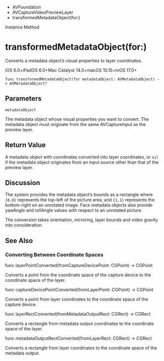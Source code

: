 

- AVFoundation
- AVCaptureVideoPreviewLayer
-  transformedMetadataObject(for:) 

Instance Method

# transformedMetadataObject(for:)

Converts a metadata object’s visual properties to layer coordinates.

iOS 6.0+iPadOS 6.0+Mac Catalyst 14.0+macOS 10.15+tvOS 17.0+

``` source
func transformedMetadataObject(for metadataObject: AVMetadataObject) -> AVMetadataObject?
```

## Parameters 

`metadataObject`  

The metadata object whose visual properties you want to convert. The metadata object must originate from the same AVCaptureInput as the preview layer.

## Return Value

A metadata object with coordinates converted into layer coordinates, or `nil` if the metadata object originates from an input source other than that of the preview layer.

## Discussion

The system provides the metadata object’s bounds as a rectangle where `{0,0}` represents the top-left of the picture area, and `{1,1}` represents the bottom-right on an unrotated image. Face metadata objects also provide yawAngle and rollAngle values with respect to an unrotated picture.

The conversion takes orientation, mirroring, layer bounds and video gravity into consideration.

## See Also

### Converting Between Coordinate Spaces

func layerPointConverted(fromCaptureDevicePoint: CGPoint) -> CGPoint

Converts a point from the coordinate space of the capture device to the coordinate space of the layer.

func captureDevicePointConverted(fromLayerPoint: CGPoint) -> CGPoint

Converts a point from layer coordinates to the coordinate space of the capture device.

func layerRectConverted(fromMetadataOutputRect: CGRect) -> CGRect

Converts a rectangle from metadata output coordinates to the coordinate space of the layer.

func metadataOutputRectConverted(fromLayerRect: CGRect) -> CGRect

Converts a rectangle from layer coordinates to the coordinate space of the metadata output.

